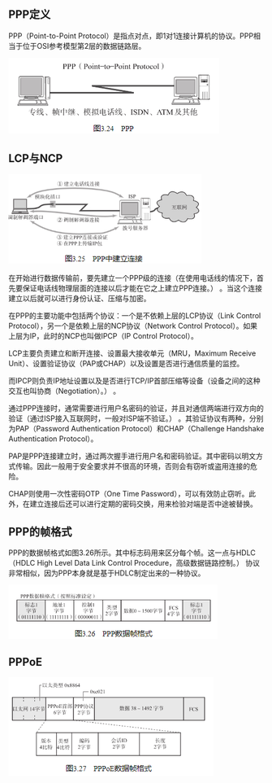 
## PPP定义

PPP（Point-to-Point Protocol）是指点对点，即1对1连接计算机的协议。PPP相当于位于OSI参考模型第2层的数据链路层。

![](../markdown_import_image/import-2023-01-10-17-37-12.png)

## LCP与NCP

![](../markdown_import_image/import-2023-01-10-17-38-10.png)

在开始进行数据传输前，要先建立一个PPP级的连接（在使用电话线的情况下，首先要保证电话线物理层面的连接以后才能在它之上建立PPP连接。） 。当这个连接建立以后就可以进行身份认证、压缩与加密。

在PPP的主要功能中包括两个协议：一个是不依赖上层的LCP协议（Link Control Protocol），另一个是依赖上层的NCP协议（Network Control Protocol）。如果上层为IP，此时的NCP也叫做IPCP（IP Control Protocol）。

LCP主要负责建立和断开连接、设置最大接收单元（MRU，Maximum Receive Unit）、设置验证协议（PAP或CHAP）以及设置是否进行通信质量的监控。

而IPCP则负责IP地址设置以及是否进行TCP/IP首部压缩等设备（设备之间的这种交互也叫协商（Negotiation）。） 。

通过PPP连接时，通常需要进行用户名密码的验证，并且对通信两端进行双方向的验证（通过ISP接入互联网时，一般对ISP端不验证。） 。其验证协议有两种，分别为PAP（Password Authentication Protocol）和CHAP（Challenge Handshake Authentication Protocol）。

PAP是PPP连接建立时，通过两次握手进行用户名和密码验证。其中密码以明文方式传输。因此一般用于安全要求并不很高的环境，否则会有窃听或盗用连接的危险。

CHAP则使用一次性密码OTP（One Time Password），可以有效防止窃听。此外，在建立连接后还可以进行定期的密码交换，用来检验对端是否中途被替换。

## PPP的帧格式

PPP的数据帧格式如图3.26所示。其中标志码用来区分每个帧。这一点与HDLC（HDLC High Level Data Link Control Procedure，高级数据链路控制。） 协议非常相似，因为PPP本身就是基于HDLC制定出来的一种协议。

![](../markdown_import_image/import-2023-01-10-17-38-53.png)

## PPPoE

![](../markdown_import_image/import-2023-01-10-17-39-33.png)